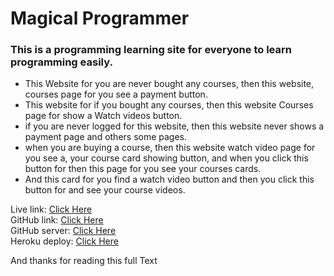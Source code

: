 <h1>Magical Programmer</h1>
<h3>This is a programming learning site for everyone to learn programming easily.</h3>
<ul>
  <li>This Website for you are never bought any courses, then this website, courses page for you see a payment button.</li>
  <li>This website for if you bought any courses, then this website Courses page for show a Watch videos button.</li>
  <li>if you are never logged for this website, then this website never shows a payment page and others some pages.</li>
  <li>when you are buying a course, then this website watch video page for you see a, your course card showing button, and when you click this button for then this page for you see your courses cards.</li>
  <li>And this card for you find a watch video button and then you click this button for and see your course videos.</li>
</ul>

Live link: <a href="https://hungry-mestorf-d9b8c2.netlify.app/" target=_blank>Click Here</a> 
</br>
GitHub link: <a href="https://github.com/sabbirziauddin/tour-service-client" target=_blank>Click Here</a> 
</br>
GitHub server: <a href="https://github.com/sabbirziauddin/travel-service-agency-server" target=_blank>Click Here</a> 
</br>
Heroku deploy: <a href="https://ghastly-spirit-92297.herokuapp.com/" target=_blank>Click Here</a>

<p> And thanks for reading this full Text </p>
